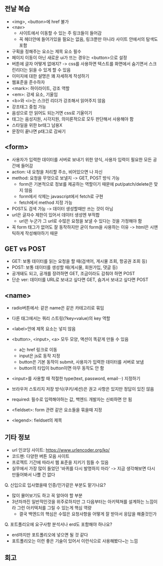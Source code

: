 ## 전날 복습
- \<img\>, \<button\>에 href 불가
- \<nav\>
    - 사이트에서 이동할 수 있는 주 링크들이 들어감
    - 꼭 헤더안에 들어가있을 필요는 없음, 링크뿐만 아니라 사이트 안에서의 탐색도 포함
- 구획을 정해주는 요소는 제목 요소 필수
- 페이지 이동이 아닌 새로운 ui가 뜨는 경우는 \<button\>으로 설정
- 버튼에 글자 어떻게 없애지? -> css를 사용하면 텍스트를 화면에서 숨기면서 스크린리더는 읽을 수 있게 할 수 있음
- 이미지에 대한 설명은 꽤 자세하게 작성하기
- 웹표준을 준수하자
- \<mark\>: 하이라이트, 강조 역할
- \<em\>: 강세 요소, 기울임
- \<b\>와 \<i\>는 스크린 리더가 강조해서 읽어주지 않음 
- 강조태그 중첩 가능
- 음성으로 안 읽어도 되는거면 css로 기울이기
- 태그는 음성지원, 시각지원, 의미론적으로 모두 판단해서 사용해야 함
- 스타일을 위한 br태그 남용X
- 문장이 끝나면 p태그로 감싸기

## \<form\>
- 사용자가 입력한 데이터를 서버로 보내기 위한 양식, 사용자 입력이 필요한 모든 공간에 들어감
- action: 내 요청을 처리할 주소, 비어있으면 나 자신
- method: 요청을 무엇으로 보낼지 -> GET, POST 방식 가능
    - form은 기본적으로 정보를 제공하는 역할이기 때문에 put/patch/delete은 맞지 않음
    - form에서 삭제는 javascript에서 fetch로 구현
    - fetch에서 method 지정 가능
- POST도 검색 가능 -> 데이터 생성할때만 쓰는 것이 아님
- url은 글자수 제한이 있어서 데이터 생성엔 부적합
    - url은 누군가 그 url로 수많은 요청을 보낼 수 있다는 것을 가정해야 함
- 꼭 form 태그가 없어도 잘 동작하지만 굳이 form을 사용하는 이유
    -> html은 시맨틱하게 작성해야하기 때문

## GET vs POST
- GET: 보통 데이터를 읽는 요청을 할 때(검색어, 게시물 조회, 항공권 조회 등)
- POST: 보통 데이터를 생성할 때(게시물, 회원가입, 댓글 등)
- 공개돼도 되고, 공개를 장려하면 GET, 조금이라도 감춰야 하면 POST
- 단순 ver: 데이터를 URL로 보내고 싶다면 GET, 숨겨서 보내고 싶다면 POST

## \<name\>
- radio버튼에서: 같은 name은 같은 카테고리로 묶임
- 다른 태그에서는 쿼리 스트링(?key=value)의 key 역할

- \<label\>안에 제목 요소는 넣지 않음
- \<button\>, \<input\>, \<a\> 모두 모양, 액션이 똑같게 만들 수 있음
    - a는 href 링크로 이동
    - input은 js로 동작 지정
    - button은 기본 동작이 submit, 사용자가 입력한 데이터를 서버로 보냄
    - button의 타입이 button이면 아무 동작도 안 함
- \<input\>를 사용할 때 적절한 type(text, password, email···) 지정하기
- 브라우저 스토리지 저장 방식(쿠키/세션)은 권고 사항은 있지만 정답이 있진 않음
- required: 필수로 입력해야하는 값, 백엔드 개발자는 신뢰하면 안 됨
- \<fieldset\>: form 관련 같은 요소들을 묶을때 지정
- \<legend\>: fieldset의 제목

## 기타 정보
- url 인코딩 사이트: https://www.urlencoder.org/ko/
- 코드펜: 다양한 버튼 모음 사이트
- 프로젝트 기간에 따라서 웹 표준을 지키기 힘들 수 있음
- 실무에서 가장 많이 들었던 '바퀴를 다시 발명하지 마라' -> 지금 생각해보면 다시 만들어봐서 나쁠 건 없다 

Q. 신입으로 입사했을때 인증/인가같은 부분도 맡기나요?
- 많이 물어보기도 하고 꼭 알아야 할 부분
- 3년차까진 일반적인것을 위주로하지만 그 다음부터는 아키텍쳐를 설계하는 느낌이라 그런 아키텍처를 그릴 수 있는게 핵심 역량
    - 결국 백엔드의 핵심은 수많은 요청사항을 어떻게 잘 받아서 응답을 해줄것인가

Q. 포트폴리오에 요구사항 분석서나 erd도 포함해야 하나요?
- erd까지만 포트폴리오에 넣으면 될 것 같다
- 포트폴리오는 이런 좋은 기술이 있어서 이런식으로 사용해봤다~는 느낌



## 회고
